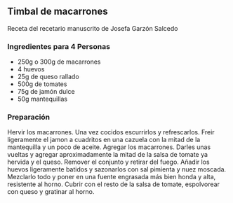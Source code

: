 ## Timbal de macarrones

Receta del recetario manuscrito de Josefa Garzón Salcedo

### Ingredientes para 4 Personas

- 250g o 300g de macarrones
- 4 huevos
- 25g de queso rallado
- 500g de tomates
- 75g de jamón dulce
- 50g mantequillas

### Preparación

Hervir los macarrones.
Una vez cocidos escurrirlos y refrescarlos.
Freir ligeramente el jamon a cuadritos
en una cazuela con la mitad de la mantequilla y un poco de aceite.
Agregar los macarrones.
Darles unas vueltas y agregar aproximadamente
la mitad de la salsa de tomate ya hervida y el queso.
Remover el conjunto y retirar del fuego.
Añadir los huevos ligeramente batidos y
sazonarlos con sal pimienta y nuez moscada.
Mezclarlo todo y poner en una fuente engrasada más bien honda y alta,
resistente al horno.
Cubrir con el resto de la salsa de tomate, espolvorear con queso y gratinar al horno.




